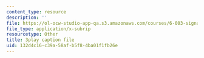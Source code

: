 ```yaml
---
content_type: resource
description: ''
file: https://ol-ocw-studio-app-qa.s3.amazonaws.com/courses/6-003-signals-and-systems-fall-2011/132d4c16c39a58afb5f84ba01f1fb26e_fKaZeD70p8I.vtt
file_type: application/x-subrip
resourcetype: Other
title: 3play caption file
uid: 132d4c16-c39a-58af-b5f8-4ba01f1fb26e
---
```

